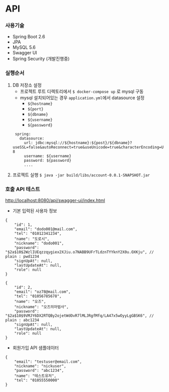 # API
### 사용기술
* Spring Boot 2.6
* JPA
* MySQL 5.6
* Swagger UI
* Spring Security (개발진행중)


### 실행순서
1. DB 저장소 설정
   * 프로젝트 루트 디렉토리에서 `$ docker-compose up` 로 mysql 구동
   * mysql 설치되어있는 경우 `application.yml`에서 datasource 설정 
     * `${hostname}` 
     * `${port}`
     * `${dbname}`
     * `${username}`
     * `${password}`
   ```
    spring:
      datasource:
        url: jdbc:mysql://${hostname}:${post}/${dbname}?useSSL=false&autoReconnect=true&useUnicode=true&characterEncoding=UTF-8
        username: ${username}
        password: ${password}
        ....
    ```
2. 프로젝트 실행
   `$ java -jar build/libs/account-0.0.1-SNAPSHOT.jar`


### 호출 API 테스트
<http://localhost:8080/api/swagger-ui/index.html>

* 기본 입력된 사용자 정보
```
{
    "id": 1,
    "email": "dodo001@mail.com",
    "tel": "01012341234",
    "name": "도로시",
    "nickname": "dodo001",
    "password": "$2a$10$2WzlIUEqzzqygiex2XJiu.o7NABB9UFrTLdznTYYknY2X0u.OXKju", // plain : pwd1234
    "signUpAt": null,
    "lastUpdateAt": null,
    "role": null
}

{
    "id": 2,
    "email": "oz78@mail.com",
    "tel": "01056785678",
    "name": "오즈",
    "nickname": "오즈의마법사",
    "password": "$2a$10$9VMJY6DX2RTQBy2ojetWdOvR7lMLJRgfMfq/LA47x5wOyyLgGBSK6", // plain : abc1234
    "signUpAt": null,
    "lastUpdateAt": null,
    "role": null
}
```

* 회원가입 API 샘플데이터
```
{
    "email": "testuser@email.com",
    "nickname": "nickuser",
    "password": "abc1234",
    "name": "테스트유저",
    "tel": "01055550000"
}
```







